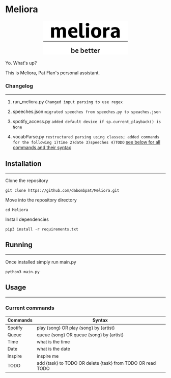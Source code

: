 # Meliora

<p align="center">
  <img src="images\Asset 1-100.jpg"/>
</p>
Yo. What's up?

This is Meliora, Pat Flan's personal assistant.

### Changelog
----
1. run_meliora.py `Changed input parsing to use regex`

2. speeches.json `migrated speeches from speeches.py to speaches.json`

3. spotify_access.py `added default device if sp.current_playback() is None`

4. vocabParse.py `restructured parsing using classes; added commands for the following 1)time 2)date 3)speeches 4)TODO`
[see below for all commands and their syntax](#Usage)


## Installation
----
  Clone the repository

    git clone https://github.com/dabombpat/Meliora.git

  Move into the repository directory

    cd Meliora

  Install dependencies 

    pip3 install -r requirements.txt

## Running
----
  Once installed simply run main.py

    python3 main.py

## Usage
----
### Current commands
| Commands | Syntax                                                     |
|----------|------------------------------------------------------------|
| Spotify  | play {song} OR play {song} by {artist}                     |
| Queue    | queue {song} OR queue {song} by {artist}                   |
| Time     | what is the time                                           |
| Date     | what is the date                                           |
| Inspire  | inspire me                                                 |
| TODO     | add {task} to TODO OR delete {task} from TODO OR read TODO |
